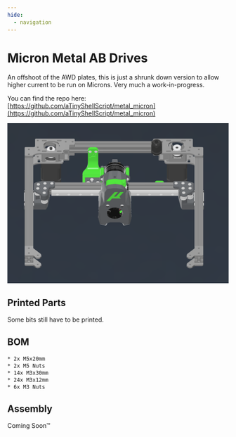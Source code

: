 ```yaml
---
hide:
  - navigation
---
```


# Micron Metal AB Drives

An offshoot of the AWD plates, this is just a shrunk down version to allow higher current to be run on Microns. Very much a work-in-progress.

You can find the repo here: [https://github.com/aTinyShellScript/metal_micron](https://github.com/aTinyShellScript/metal_micron)

![Gantry](images/micron_gantry.png)

## Printed Parts
Some bits still have to be printed.

## BOM
    * 2x M5x20mm
    * 2x M5 Nuts
    * 14x M3x30mm
    * 24x M3x12mm
    * 6x M3 Nuts

## Assembly

Coming Soon™